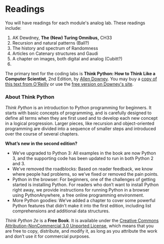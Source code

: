 # Readings

You will have readings for each module's analog lab. These readings include:

1. AK Dewdney, **The \(New\) Turing Omnibus,** CH33
2. Recursion and natural patterns \(Ball?\)
3. The history and spectrum of Randomness
4. Articles on Catenary structures and Gaudi
5. A chapter on images, both digital and analog \(Cubitt?\)
6. 
The primary text for the coding labs is **Think Python: How to Think Like a Computer Scientist**, 2nd Edition, by [Allen Downey](http://www.oreilly.com/pub/au/4828). You may buy a [copy of this text from O'Reilly](http://shop.oreilly.com/product/0636920045267.do) or use the [free version on Downey's site](https://greenteapress.com/wp/think-python-2e/). 

### About Think Python

_Think Python_ is an introduction to Python programming for beginners. It starts with basic concepts of programming, and is carefully designed to define all terms when they are first used and to develop each new concept in a logical progression. Larger pieces, like recursion and object-oriented programming are divided into a sequence of smaller steps and introduced over the course of several chapters.

**What’s new in the second edition?**

* We’ve upgraded to Python 3: All examples in the book are now Python 3, and the supporting code has been updated to run in both Python 2 and 3.
* We’ve removed the roadblocks: Based on reader feedback, we know where people had problems, so we’ve fixed or removed the pain points.
* Python in the browser: For beginners, one of the challenges of getting started is installing Python. For readers who don’t want to install Python right away, we provide instructions for running Python in a browser using PythonAnywhere, a free online programming environment.
* More Python goodies: We’ve added a chapter to cover some powerful Python features that didn’t make it into the first edition, including list comprehensions and additional data structures.

_Think Python 2e_ is a **Free Book**. It is available under the [Creative Commons Attribution-NonCommercial 3.0 Unported License](http://creativecommons.org/licenses/by-nc/3.0/), which means that you are free to copy, distribute, and modify it, as long as you attribute the work and don’t use it for commercial purposes.  
  


#### 


